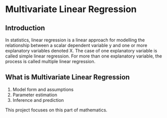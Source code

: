Multivariate Linear Regression
===============================

Introduction
------------
In statistics, linear regression is a linear approach for modelling the relationship between a scalar dependent variable y and one or more explanatory variables denoted X. 
The case of one explanatory variable is called simple linear regression. 
For more than one explanatory variable, the process is called multiple linear regression.

What is Multivariate Linear Regression
--------------------------------------
1. Model form and assumptions
2. Parameter estimation
3. Inference and prediction

This project focuses on this part of mathematics.
